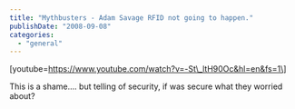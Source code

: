 ```yaml
---
title: "Mythbusters - Adam Savage RFID not going to happen."
publishDate: "2008-09-08"
categories: 
  - "general"
---
```


\[youtube=https://www.youtube.com/watch?v=-St\_ltH90Oc&hl=en&fs=1\]

This is a shame.... but telling of security, if was secure what they worried about?
